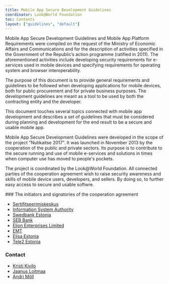 ```yaml
---
title: Mobile App Secure Development Guidelines
coordinator: Look@World Foundation
toc: Contents
layout: ["guidelines", "default"]
---
```

<div class="left">
Mobile App Secure Development Guidelines and Mobile App Platform Requirements were compiled on the request of the Ministry of Economic Affairs and Communications and for the description of activities specified in the Government of the Republic’s action programme (ratified in 2011). The aforementioned activities include developing security requirements for e-services used in mobile devices and specifying requirements for operating system and browser interoperability.

The purpose of this document is to provide general requirements and guidelines to be followed when developing applications for mobile devices, both for public procurement and for private business purposes. The development guidelines are meant as a tool to be used by both the contracting entity and the developer.

This document touches several topics connected with mobile app development and describes a set of guidelines that must be considered during planning and development for the end result to be a secure and usable mobile app.
</div>

<div class="right">
Mobile App Secure Development Guidelines were developed in the scope of the project "Nutikaitse 2017". It was launched in November 2013 by the cooperation of the public and private sectors. Its purpose is to contribute to the secure running and use of mobile e-services and solutions in times when computer use has moved to people's pockets.

The project is coordinated by the Look@World Foundation. All connected parties of the cooperation agreement wish to raise security awareness and skills of mobile device users, developers, and sellers. By doing so, to further easy access to secure and usable softwre.
</div>

<div class="both">
### The initiators and signatories of the cooperation agreement

- [Sertifitseerimiskeskus](https://sk.ee)
- [Information System Authority](https://www.ria.ee)
- [Swedbank Estonia](https://www.swedbank.ee)
- [SEB Bank](http://www.seb.ee)
- [Elion Enterprises Limited](https://www.elion.ee)
- [EMT](https://www.emt.ee)
- [Elisa Estonia](https://www.elisa.ee)
- [Tele2 Estonia](http://www.tele2.ee)

### Contact

- [Kristi Kivilo](mailto:kristi@vaatamaailma.ee)
- [Jaanus Loitmaa](mailto:jaanus@idee.ee)
- [Andri Möll](mailto:andri@dot.ee)
</div>

